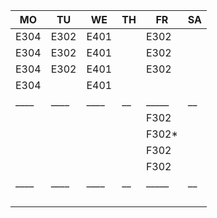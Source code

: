 |MO  |TU  |WE  |TH|FR   |SA|
|----|----|----|--|-----|--|
|E304|E302|E401|  |E302 |  |
|E304|E302|E401|  |E302 |  |
|E304|E302|E401|  |E302 |  |
|E304|    |E401|  |     |  |
|____|____|____|__|_____|__|
|    |    |    |  |F302 |  |
|    |    |    |  |F302*|  |
|    |    |    |  |F302 |  |
|    |    |    |  |F302 |  |
|____|____|____|__|_____|__|
|    |    |    |  |     |  |
|    |    |    |  |     |  |
|    |    |    |  |     |  |
|    |    |    |  |     |  |
